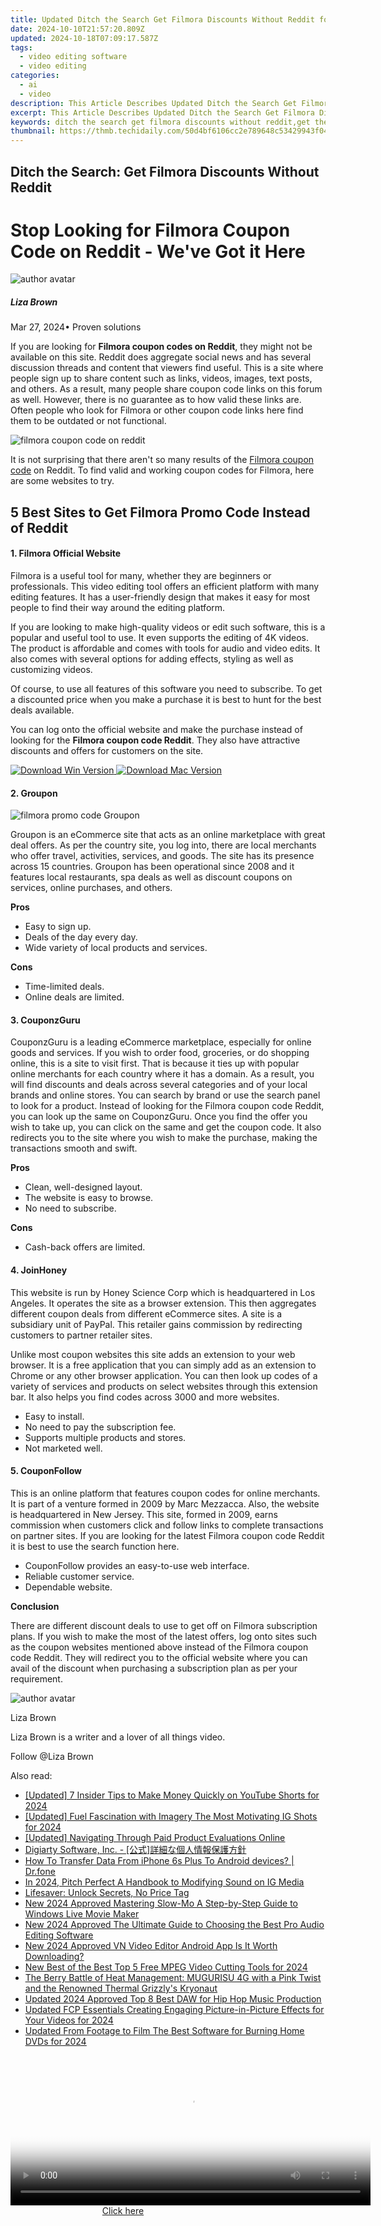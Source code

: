 ```yaml
---
title: Updated Ditch the Search Get Filmora Discounts Without Reddit for 2024
date: 2024-10-10T21:57:20.809Z
updated: 2024-10-18T07:09:17.587Z
tags: 
  - video editing software
  - video editing
categories: 
  - ai
  - video
description: This Article Describes Updated Ditch the Search Get Filmora Discounts Without Reddit for 2024
excerpt: This Article Describes Updated Ditch the Search Get Filmora Discounts Without Reddit for 2024
keywords: ditch the search get filmora discounts without reddit,get the latest filmora 13 editor free download 2024 release,cut to the chase get direct access to filmora discount codes,forget reddit weve got you covered for filmora coupons,hop to it wondershare filmora easter sale get your discount now,ditch the search get your filmora discount code here,ditch the search get exclusive filmora discounts here
thumbnail: https://thmb.techidaily.com/50d4bf6106cc2e789648c53429943f049229011e6f572fe9945c7d91985d72b7.jpg
---
```


## Ditch the Search: Get Filmora Discounts Without Reddit

# Stop Looking for Filmora Coupon Code on Reddit - We've Got it Here

![author avatar](https://lh5.googleusercontent.com/-AIMmjowaFs4/AAAAAAAAAAI/AAAAAAAAABc/Y5UmwDaI7HU/s250-c-k/photo.jpg)

##### Liza Brown

 Mar 27, 2024• Proven solutions

If you are looking for **Filmora coupon codes on Reddit**, they might not be available on this site. Reddit does aggregate social news and has several discussion threads and content that viewers find useful. This is a site where people sign up to share content such as links, videos, images, text posts, and others. As a result, many people share coupon code links on this forum as well. However, there is no guarantee as to how valid these links are. Often people who look for Filmora or other coupon code links here find them to be outdated or not functional.

![filmora coupon code on reddit](https://images.wondershare.com/filmora/article-images/2021/filmora-coupon-code-reddit.jpg)

It is not surprising that there aren't so many results of the [Filmora coupon code](https://tools.techidaily.com/wondershare/filmora/download/) on Reddit. To find valid and working coupon codes for Filmora, here are some websites to try.

## 5 Best Sites to Get Filmora Promo Code Instead of Reddit

#### 1. Filmora Official Website

Filmora is a useful tool for many, whether they are beginners or professionals. This video editing tool offers an efficient platform with many editing features. It has a user-friendly design that makes it easy for most people to find their way around the editing platform.

If you are looking to make high-quality videos or edit such software, this is a popular and useful tool to use. It even supports the editing of 4K videos. The product is affordable and comes with tools for audio and video edits. It also comes with several options for adding effects, styling as well as customizing videos.

Of course, to use all features of this software you need to subscribe. To get a discounted price when you make a purchase it is best to hunt for the best deals available.

You can log onto the official website and make the purchase instead of looking for the **Filmora coupon code Reddit**. They also have attractive discounts and offers for customers on the site.

[![Download Win Version](https://images.wondershare.com/filmora/guide/download-btn-win.jpg) ](https://tools.techidaily.com/wondershare/filmora/download/) [![Download Mac Version](https://images.wondershare.com/filmora/guide/download-btn-mac.jpg) ](https://tools.techidaily.com/wondershare/filmora/download/)

#### 2. Groupon

![filmora promo code Groupon](https://images.wondershare.com/filmora/article-images/2021/filmora-promo-code-groupon.jpg)

Groupon is an eCommerce site that acts as an online marketplace with great deal offers. As per the country site, you log into, there are local merchants who offer travel, activities, services, and goods. The site has its presence across 15 countries. Groupon has been operational since 2008 and it features local restaurants, spa deals as well as discount coupons on services, online purchases, and others.

**Pros**

* Easy to sign up.
* Deals of the day every day.
* Wide variety of local products and services.

**Cons**

* Time-limited deals.
* Online deals are limited.

#### 3. CouponzGuru

CouponzGuru is a leading eCommerce marketplace, especially for online goods and services. If you wish to order food, groceries, or do shopping online, this is a site to visit first. That is because it ties up with popular online merchants for each country where it has a domain. As a result, you will find discounts and deals across several categories and of your local brands and online stores. You can search by brand or use the search panel to look for a product. Instead of looking for the Filmora coupon code Reddit, you can look up the same on CouponzGuru. Once you find the offer you wish to take up, you can click on the same and get the coupon code. It also redirects you to the site where you wish to make the purchase, making the transactions smooth and swift.

**Pros**

* Clean, well-designed layout.
* The website is easy to browse.
* No need to subscribe.

**Cons**

* Cash-back offers are limited.

#### 4. JoinHoney

This website is run by Honey Science Corp which is headquartered in Los Angeles. It operates the site as a browser extension. This then aggregates different coupon deals from different eCommerce sites. A site is a subsidiary unit of PayPal. This retailer gains commission by redirecting customers to partner retailer sites.

Unlike most coupon websites this site adds an extension to your web browser. It is a free application that you can simply add as an extension to Chrome or any other browser application. You can then look up codes of a variety of services and products on select websites through this extension bar. It also helps you find codes across 3000 and more websites.

* Easy to install.
* No need to pay the subscription fee.
* Supports multiple products and stores.
* Not marketed well.

#### 5. CouponFollow

This is an online platform that features coupon codes for online merchants. It is part of a venture formed in 2009 by Marc Mezzacca. Also, the website is headquartered in New Jersey. This site, formed in 2009, earns commission when customers click and follow links to complete transactions on partner sites. If you are looking for the latest Filmora coupon code Reddit it is best to use the search function here.

* CouponFollow provides an easy-to-use web interface.
* Reliable customer service.
* Dependable website.

**Conclusion**

There are different discount deals to use to get off on Filmora subscription plans. If you wish to make the most of the latest offers, log onto sites such as the coupon websites mentioned above instead of the Filmora coupon code Reddit. They will redirect you to the official website where you can avail of the discount when purchasing a subscription plan as per your requirement.

![author avatar](https://lh5.googleusercontent.com/-AIMmjowaFs4/AAAAAAAAAAI/AAAAAAAAABc/Y5UmwDaI7HU/s250-c-k/photo.jpg)

Liza Brown

Liza Brown is a writer and a lover of all things video.

Follow @Liza Brown

<ins class="adsbygoogle"
      style="display:block"
      data-ad-client="ca-pub-7571918770474297"
      data-ad-slot="8358498916"
      data-ad-format="auto"
      data-full-width-responsive="true"></ins>

<span class="atpl-alsoreadstyle">Also read:</span>
<div><ul>
<li><a href="https://youtube-data.techidaily.com/ed-7-insider-tips-to-make-money-quickly-on-youtube-shorts-for-2024/"><u>[Updated] 7 Insider Tips to Make Money Quickly on YouTube Shorts for 2024</u></a></li>
<li><a href="https://instagram-video-files.techidaily.com/updated-fuel-fascination-with-imagery-the-most-motivating-ig-shots-for-2024/"><u>[Updated] Fuel Fascination with Imagery The Most Motivating IG Shots for 2024</u></a></li>
<li><a href="https://facebook-video-share.techidaily.com/updated-navigating-through-paid-product-evaluations-online/"><u>[Updated] Navigating Through Paid Product Evaluations Online</u></a></li>
<li><a href="https://some-approaches.techidaily.com/1725286995141-digiarty-software-inc/"><u>Digiarty Software, Inc. - [公式]詳細な個人情報保護方針</u></a></li>
<li><a href="https://review-topics.techidaily.com/how-to-transfer-data-from-iphone-6s-plus-to-android-devices-drfone-by-drfone-transfer-data-from-ios-transfer-data-from-ios/"><u>How To Transfer Data From iPhone 6s Plus To Android devices? | Dr.fone</u></a></li>
<li><a href="https://instagram-clips.techidaily.com/in-2024-pitch-perfect-a-handbook-to-modifying-sound-on-ig-media/"><u>In 2024, Pitch Perfect A Handbook to Modifying Sound on IG Media</u></a></li>
<li><a href="https://ai-video-tools.techidaily.com/lifesaver-unlock-secrets-no-price-tag/"><u>Lifesaver: Unlock Secrets, No Price Tag</u></a></li>
<li><a href="https://ai-video-tools.techidaily.com/new-2024-approved-mastering-slow-mo-a-step-by-step-guide-to-windows-live-movie-maker/"><u>New 2024 Approved Mastering Slow-Mo A Step-by-Step Guide to Windows Live Movie Maker</u></a></li>
<li><a href="https://ai-video-tools.techidaily.com/new-2024-approved-the-ultimate-guide-to-choosing-the-best-pro-audio-editing-software/"><u>New 2024 Approved The Ultimate Guide to Choosing the Best Pro Audio Editing Software</u></a></li>
<li><a href="https://ai-video-tools.techidaily.com/new-2024-approved-vn-video-editor-android-app-is-it-worth-downloading/"><u>New 2024 Approved VN Video Editor Android App Is It Worth Downloading?</u></a></li>
<li><a href="https://ai-video-tools.techidaily.com/new-best-of-the-best-top-5-free-mpeg-video-cutting-tools-for-2024/"><u>New Best of the Best Top 5 Free MPEG Video Cutting Tools for 2024</u></a></li>
<li><a href="https://hardware-tips.techidaily.com/the-berry-battle-of-heat-management-mugurisu-4g-with-a-pink-twist-and-the-renowned-thermal-grizzlys-kryonaut/"><u>The Berry Battle of Heat Management: MUGURISU 4G with a Pink Twist and the Renowned Thermal Grizzly's Kryonaut</u></a></li>
<li><a href="https://audio-editing.techidaily.com/updated-2024-approved-top-8-best-daw-for-hip-hop-music-production/"><u>Updated 2024 Approved Top 8 Best DAW for Hip Hop Music Production</u></a></li>
<li><a href="https://ai-video-tools.techidaily.com/updated-fcp-essentials-creating-engaging-picture-in-picture-effects-for-your-videos-for-2024/"><u>Updated FCP Essentials Creating Engaging Picture-in-Picture Effects for Your Videos for 2024</u></a></li>
<li><a href="https://ai-video-tools.techidaily.com/updated-from-footage-to-film-the-best-software-for-burning-home-dvds-for-2024/"><u>Updated From Footage to Film The Best Software for Burning Home DVDs for 2024</u></a></li>
</ul></div>

<!-- affiliate ads begin -->
<span id="1982462">
					<video width="576" height="240" style="cursor:pointer"
           poster="//a.impactradius-go.com/display-clicktoplayimage/1982462.png"
           onclick="if(!this.playClicked){this.play();this.setAttribute('controls',true);this.playClicked=true;}">
	   <source src="//a.impactradius-go.com/display-ad/22993-1982462">
	   <img src="//a.impactradius-go.com/display-clicktoplayimage/1982462.png" style="border: none; height: 100%; width: 100%; object-fit: contain">
	</video>
	<div style="width:360px;text-align:center"><a href="javascript:window.open(decodeURIComponent('https%3A%2F%2Fhomestyler.sjv.io%2Fc%2F5597632%2F1982462%2F22993'), '_blank');void(0);">Click here</a></div>
</span>
<img height="0" width="0" src="https://imp.pxf.io/i/5597632/1982462/22993" style="position:absolute;visibility:hidden;" border="0" />
<!-- affiliate ads end -->

